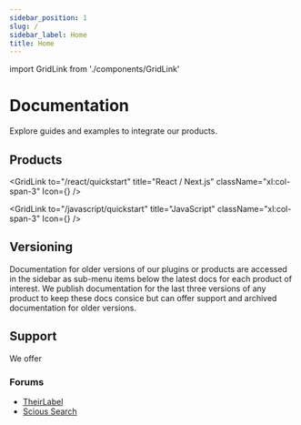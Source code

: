 ```yaml
---
sidebar_position: 1
slug: /
sidebar_label: Home
title: Home
---
```


import GridLink from './components/GridLink'

# Documentation

Explore guides and examples to integrate our products.

## Products

<div className="grid xl:grid-cols-6 gap-4">

<GridLink
to="/react/quickstart"
title="React / Next.js"
className="xl:col-span-3"
Icon={<ReactIcon className="h-10 mr-4" />}
/>

<GridLink
to="/javascript/quickstart"
title="JavaScript"
className="xl:col-span-3"
Icon={<JSIcon className="h-10 mr-4" />}
/>

</div>

## Versioning

Documentation for older versions of our plugins or products are accessed in the sidebar as sub-menu items below the latest docs for each product of interest. We publish documentation for the last three versions of any product to keep these docs consice but can offer support and archived documentation for older versions.

## Support

We offer

### Forums

- [TheirLabel](https://forum.bubble.io/t/introducing-theirlabel-domain-name-white-labeling-for-bubble/104972/last)
- [Scious Search](https://forum.bubble.io/t/introducing-scious-search-instant-search-for-bubble)
